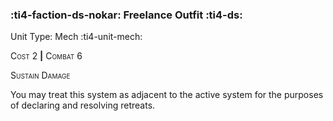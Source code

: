 ### :ti4-faction-ds-nokar: **Freelance Outfit** :ti4-ds:

Unit Type: Mech :ti4-unit-mech:

<span style="font-variant:small-caps;">Cost 2</span> __|__ <span style="font-variant:small-caps;">Combat 6</span>

<span style="font-variant:small-caps;">Sustain Damage</span>

You may treat this system as adjacent to the active system for the purposes of declaring and resolving retreats.